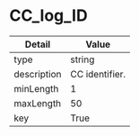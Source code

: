 # CC_log_ID
| Detail | Value |
| ------ | ----- |
| type | string |
| description | CC identifier. |
| minLength | 1 |
| maxLength | 50 |
| key | True |
